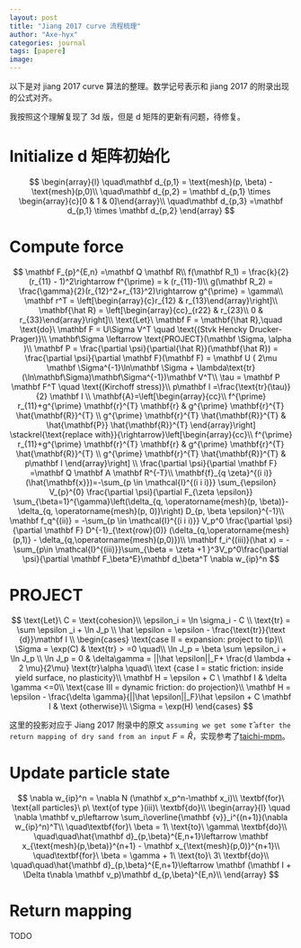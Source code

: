 ```yaml
---
layout: post
title: "Jiang 2017 curve 流程梳理"
author: "Axe-hyx"
categories: journal
tags: [papere]
image: 
---
```


以下是对 jiang 2017 curve 算法的整理。数学记号表示和 jiang 2017 的附录出现的公式对齐。

我按照这个理解复现了 3d 版，但是 d 矩阵的更新有问题，待修复。

# Initialize d 矩阵初始化

$$
\begin{array}{l}
\quad\mathbf d_{p,1} = \text{mesh}(p, \beta) - \text{mesh}(p,0)\\
\quad\mathbf d_{p,2} = \mathbf d_{p,1} \times \begin{array}{c}[0 & 1 & 0]\end{array}\\
\quad\mathbf  d_{p,3} =\mathbf  d_{p,1} \times \mathbf  d_{p,2}
\end{array}
$$

# Compute force

$$
\mathbf F_{p}^{E,n} =\mathbf Q \mathbf R\\
f(\mathbf R_1) = \frac{k}{2}(r_{11} - 1)^2\rightarrow f^{\prime} = k (r_{11}-1)\\
g(\mathbf R_2) = \frac{\gamma}{2}(r_{12}^2+r_{13}^2)\rightarrow g^{\prime} = \gamma\\
\mathbf r^T = \left[\begin{array}{c}r_{12} & r_{13}\end{array}\right]\\
\mathbf{\hat R} = \left[\begin{array}{cc}_{r22} & r_{23}\\
0 & r_{33}\end{array}\right]\\
\text{Let}\ \mathbf F = \mathbf{\hat R},\quad \text{do}\ \mathbf F = U\Sigma V^T \quad \text{(Stvk Hencky Drucker-Prager)}\\ 
\mathbf\Sigma \leftarrow \text{PROJECT}(\mathbf \Sigma, \alpha	)\\
\mathbf P = \frac{\partial \psi}{\partial{\hat R}}(\mathbf{\hat R}) = \frac{\partial \psi}{\partial \mathbf F}(\mathbf F) = \mathbf U ( 2\mu \mathbf \Sigma^{-1}\ln\mathbf \Sigma + \lambda\text{tr}(\ln\mathbf\Sigma)\mathbf\Sigma^{-1})\mathbf V^T\\
\tau = \mathbf P \mathbf F^T \quad \text{(Kirchoff stress)}\\
p\mathbf I =\frac{\text{tr}(\tau)}{2} \mathbf I  \\
\mathbf{A}=\left[\begin{array}{cc}\\
f^{\prime} r_{11}+g^{\prime} \mathbf{r}^{T} \mathbf{r} & g^{\prime} \mathbf{r}^{T} \hat{\mathbf{R}}^{T} \\
g^{\prime} \mathbf{r}^{T} \hat{\mathbf{R}}^{T} & \hat{\mathbf{P}} \hat{\mathbf{R}}^{T}
\end{array}\right] \stackrel{\text{replace with}}{\rightarrow}\left[\begin{array}{cc}\\
f^{\prime} r_{11}+g^{\prime} \mathbf{r}^{T} \mathbf{r} & g^{\prime} \mathbf{r}^{T} \hat{\mathbf{R}}^{T} \\
g^{\prime} \mathbf{r}^{T} \hat{\mathbf{R}}^{T} & p\mathbf I
\end{array}\right] \\
\frac{\partial \psi}{\partial \mathbf F} =\mathbf Q \mathbf A \mathbf R^{-T}\\
\mathbf{f}_{q \zeta}^{(i i)}(\hat{\mathbf{x}})=-\sum_{p \in \mathcal{I}^{(i i i)}} \sum_{\epsilon} V_{p}^{0} \frac{\partial \psi}{\partial F_{\zeta \epsilon}} \sum_{\beta=1}^{\gamma}\left(\delta_{q, \operatorname{mesh}(p, \beta)}-\delta_{q, \operatorname{mesh}(p, 0)}\right) D_{p, \beta \epsilon}^{-1}\\
\mathbf f_q^{(ii)} = -\sum_{p \in \mathcal{I}^{(i i i)}} V_p^0 \frac{\partial \psi}{\partial \mathbf F} D^{-1}_{\text{row}(0)} (\delta_{q,\operatorname{mesh}(p,1)} - \delta_{q,\operatorname{mesh}(p,0)})\\
\mathbf f_i^{(iii)}(\hat x) = -\sum_{p\in \mathcal{I}^{(iii)}}\sum_{\beta = \zeta +1 }^3V_p^0\frac{\partial \psi}{\partial \mathbf F_\beta^E}\mathbf d_\beta^T \nabla w_{ip}^n
$$

# PROJECT

$$
\text{Let}\ C = \text{cohesion}\\
\epsilon_i = \ln \sigma_i - C \\ 
\text{tr} = \sum \epsilon _i + \ln J_p \\
\hat \epsilon = \epsilon - \frac{\text{tr}}{\text {d}}\mathbf I \\
\begin{cases}
\text{case II = expansion: project to tip}\\
\Sigma = \exp(C) & \text{tr} > =0 \quad\\
\ln J_p = \beta  \sum \epsilon_i + \ln J_p \\
\ln J_p = 0 & \delta\gamma = ||\hat \epsilon||_F+ \frac{d \lambda + 2 \mu}{2\mu} \text{tr}\alpha \quad\\
\text {case I = static friction: inside yield surface, no plasticity}\\
\mathbf H = \epsilon + C \  \mathbf I  & \delta \gamma <=0\\
\text{case III = dynamic friction: do projection}\\
\mathbf H = \epsilon - \frac{\delta \gamma}{||\hat \epsilon||_F}\hat \epsilon + C \mathbf I & \text {otherwise}\\
\Sigma = \exp(H)
\end{cases}
$$

这里的投影对应于 Jiang 2017 附录中的原文 `assuming we get some` $\hat \tau$ `after the return mapping of dry sand from an input` $F = \hat R$，实现参考了[taichi-mpm](https://github.com/yuanming-hu/taichi_mpm/blob/d1848a4b28d91257a5f3ec5c2e6d46614aab93cf/src/particles.cpp#L599)。

# Update particle state

$$
\nabla w_{ip}^n = \nabla N (\mathbf x_p^n-\mathbf x_i)\\
\textbf{for}\ \text{all particles}\ p\ \text{of type }(iii)\ \textbf{do}\\
\begin{array}{l}
\quad \nabla \mathbf v_p\leftarrow \sum_i\overline{\mathbf {v}}_i^{(n+1)}(\nabla w_{ip}^n)^T\\
\quad\textbf{for}\ \beta = 1\ \text{to}\ \gamma\ \textbf{do}\\
\quad\quad\hat{\mathbf d}_{p,\beta}^{E,n+1}\leftarrow \mathbf x_{\text{mesh}(p,\beta)}^{n+1} - \mathbf x_{\text{mesh}(p,0)}^{n+1}\\
\quad\textbf{for}\ \beta = \gamma + 1\ \text{to}\ 3\ \textbf{do}\\
\quad\quad\hat{\mathbf d}_{p,\beta}^{E,n+1}\leftarrow \mathbf (\mathbf I + \Delta t\nabla \mathbf v_p)\mathbf d_{p,\beta}^{E,n}\\
\end{array}
$$


# Return mapping

TODO
